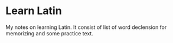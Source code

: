 # Learn Latin

My notes on learning Latin. It consist of list of word declension for memorizing and some practice text.
